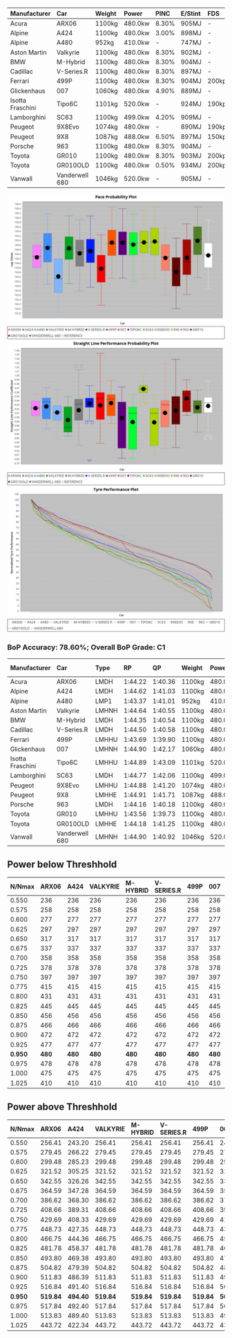 | Manufacturer     | Car            | Weight | Power   | PINC    | E/Stint | FDS     |
|:-|:-|:-|:-|:-|:-|:-|
| Acura            | ARX06          | 1100kg | 480.0kw | 8.30%   | 905MJ   |    -    |
| Alpine           | A424           | 1100kg | 480.0kw | 3.00%   | 898MJ   |    -    |
| Alpine           | A480           | 952kg  | 410.0kw |    -    | 747MJ   |    -    |
| Aston Martin     | Valkyrie       | 1100kg | 480.0kw | 8.30%   | 902MJ   |    -    |
| BMW              | M-Hybrid       | 1100kg | 480.0kw | 8.30%   | 904MJ   |    -    |
| Cadillac         | V-Series.R     | 1100kg | 480.0kw | 8.30%   | 897MJ   |    -    |
| Ferrari          | 499P           | 1100kg | 480.0kw | 8.30%   | 904MJ   | 200kph  |
| Glickenhaus      | 007            | 1060kg | 480.0kw | 4.90%   | 889MJ   |    -    |
| Isotta Fraschini | Tipo6C         | 1101kg | 520.0kw |    -    | 924MJ   | 190kph  |
| Lamborghini      | SC63           | 1100kg | 499.0kw | 4.20%   | 909MJ   |    -    |
| Peugeot          | 9X8Evo         | 1074kg | 480.0kw |    -    | 890MJ   | 190kph  |
| Peugeot          | 9X8            | 1087kg | 488.0kw | 6.50%   | 897MJ   | 150kph  |
| Porsche          | 963            | 1100kg | 480.0kw | 8.30%   | 904MJ   |    -    |
| Toyota           | GR010          | 1100kg | 480.0kw | 8.30%   | 903MJ   | 200kph  |
| Toyota           | GR010OLD       | 1100kg | 480.0kw | 0.50%   | 934MJ   | 200kph  |
| Vanwall          | Vanderwell 680 | 1046kg | 520.0kw |    -    | 905MJ   |    -    |

![PACECHART](./IMG/AUTO.png)
![STRAIGHTLINEPERFORMANCECHART](./IMG/AUTO_sp.png)
![TYREPERFORMANCECHART](./IMG/AUTO_tw.png)

### BoP Accuracy: 78.60%; Overall BoP Grade: C1
| Manufacturer     | Car            | Type  | RP      | QP      | Weight | Power¹  | Threshhold | PINC    | Power²   | E/Stint | AVG Vmax  | FDS     | RDLC | L/Stint | BOP-Grade | Model Accuracy | Model Points | Match% | SimDiff |
|:-|:-|:-|:-|:-|:-|:-|:-|:-|:-|:-|:-|:-|:-|:-|:-|:-|:-|:-|:-|
| Acura            | ARX06          | LMDH  | 1:44.22 | 1:40.36 | 1100kg | 480.0kw | 250.0kph   | 8.30%   | 519.80kw |  905MJ  | 302.72kph |    -    | 0.98 | 33      | -B2       | 100.00%        | 996          | 80.21% | #       |
| Alpine           | A424           | LMDH  | 1:44.62 | 1:41.03 | 1100kg | 480.0kw | 250.0kph   | 3.00%   | 494.40kw |  898MJ  | 302.66kph |    -    | 0.97 | 33      | +B1       | 97.47%         | 1810         | 85.37% | +0.90   |
| Alpine           | A480           | LMP1  | 1:43.37 | 1:41.01 |  952kg | 410.0kw | 250.0kph   |    -    | 410.00kw |  747MJ  | 298.78kph |    -    | 0.98 | 31      | -E2       | 92.36%         | 1643         | 50.46% | #       |
| Aston Martin     | Valkyrie       | LMHNH | 1:44.64 | 1:40.55 | 1100kg | 480.0kw | 250.0kph   | 8.30%   | 519.80kw |  902MJ  | 298.06kph |    -    | 0.98 | 33      | +C1       | 100.00%        | 466          | 77.84% | +0.99   |
| BMW              | M-Hybrid       | LMDH  | 1:44.35 | 1:40.54 | 1100kg | 480.0kw | 250.0kph   | 8.30%   | 519.80kw |  904MJ  | 302.68kph |    -    | 0.98 | 33      | ~A1       | 100.00%        | 3339         | 98.60% | +0.54   |
| Cadillac         | V-Series.R     | LMDH  | 1:44.50 | 1:40.58 | 1100kg | 480.0kw | 250.0kph   | 8.30%   | 519.80kw |  897MJ  | 303.29kph |    -    | 0.98 | 33      | +A2       | 99.00%         | 6039         | 91.43% | +0.95   |
| Ferrari          | 499P           | LMHHU | 1:43.69 | 1:39.90 | 1100kg | 480.0kw | 250.0kph   | 8.30%   | 519.80kw |  904MJ  | 304.01kph | 200kph  | 1.01 | 33      | -D1       | 99.56%         | 7418         | 65.14% | +0.68   |
| Glickenhaus      | 007            | LMHNH | 1:44.90 | 1:42.17 | 1060kg | 480.0kw | 250.0kph   | 4.90%   | 503.50kw |  889MJ  | 305.38kph |    -    | 0.94 | 33      | +C2       | 93.90%         | 2170         | 74.60% | #       |
| Isotta Fraschini | Tipo6C         | LMHHU | 1:44.89 | 1:43.09 | 1101kg | 520.0kw | 250.0kph   |    -    | 520.00kw |  924MJ  | 299.78kph | 190kph  | 1.02 | 33      | +E2       | 97.73%         | 129          | 53.54% | -0.75   |
| Lamborghini      | SC63           | LMDH  | 1:44.77 | 1:42.06 | 1100kg | 499.0kw | 250.0kph   | 4.20%   | 520.00kw |  909MJ  | 297.69kph |    -    | 1.01 | 33      | +B2       | 100.00%        | 784          | 84.91% | -0.65   |
| Peugeot          | 9X8Evo         | LMHHU | 1:44.88 | 1:41.20 | 1074kg | 480.0kw | 250.0kph   |    -    | 480.00kw |  890MJ  | 308.91kph | 190kph  | 0.98 | 33      | +C1       | 100.00%        | 1889         | 78.97% | +0.95   |
| Peugeot          | 9X8            | LMHHE | 1:44.91 | 1:41.71 | 1087kg | 488.0kw | 250.0kph   | 6.50%   | 519.70kw |  897MJ  | 297.94kph | 150kph  | 1.00 | 33      | +A2       | 99.16%         | 4816         | 93.08% | -0.34   |
| Porsche          | 963            | LMDH  | 1:44.16 | 1:40.18 | 1100kg | 480.0kw | 250.0kph   | 8.30%   | 519.80kw |  904MJ  | 300.94kph |    -    | 0.98 | 33      | -B2       | 100.00%        | 14574        | 84.97% | +0.61   |
| Toyota           | GR010          | LMHHU | 1:43.56 | 1:39.73 | 1100kg | 480.0kw | 250.0kph   | 8.30%   | 519.80kw |  903MJ  | 301.88kph | 200kph  | 1.01 | 33      | -E1       | 97.78%         | 5323         | 58.68% | +0.84   |
| Toyota           | GR010OLD       | LMHHE | 1:44.18 | 1:41.25 | 1100kg | 480.0kw | 250.0kph   | 0.50%   | 482.40kw |  934MJ  | 303.34kph | 200kph  | 1.00 | 33      | -A2       | 94.52%         | 690          | 92.24% | #       |
| Vanwall          | Vanderwell 680 | LMHNH | 1:44.90 | 1:40.92 | 1046kg | 520.0kw | 0.0kph     |    -    | 520.00kw |  905MJ  | 306.73kph |    -    | 1.00 | 33      | +B1       | 95.37%         | 639          | 87.47% | #       |

## Power below Threshhold
| N/Nmax    | ARX06   | A424    | VALKYRIE | M-HYBRID | V-SERIES.R | 499P    | 007     | TIPO6C  | SC63    | 9X8EVO  | 9X8     | 963     | GR010   | GR010OLD | VANDERWELL 680 | ​     | RPM      | A480    |
|:-|:-|:-|:-|:-|:-|:-|:-|:-|:-|:-|:-|:-|:-|:-|:-|:-|:-|:-|
|  0.550    |  236    |  236    |  236     |  236     |  236       |  236    |  236    |  256    |  246    |  236    |  240    |  236    |  236    |  236     |  256           |  ​    |   --     |   -     |
|  0.575    |  258    |  258    |  258     |  258     |  258       |  258    |  258    |  279    |  268    |  258    |  262    |  258    |  258    |  258     |  279           |  ​    |   --     |   -     |
|  0.600    |  277    |  277    |  277     |  277     |  277       |  277    |  277    |  300    |  288    |  277    |  282    |  277    |  277    |  277     |  300           |  ​    |   --     |   -     |
|  0.625    |  297    |  297    |  297     |  297     |  297       |  297    |  297    |  322    |  308    |  297    |  302    |  297    |  297    |  297     |  322           |  ​    |   --     |   -     |
|  0.650    |  317    |  317    |  317     |  317     |  317       |  317    |  317    |  343    |  329    |  317    |  322    |  317    |  317    |  317     |  343           |  ​    |   --     |   -     |
|  0.675    |  337    |  337    |  337     |  337     |  337       |  337    |  337    |  365    |  350    |  337    |  343    |  337    |  337    |  337     |  365           |  ​    |   --     |   -     |
|  0.700    |  358    |  358    |  358     |  358     |  358       |  358    |  358    |  387    |  371    |  358    |  364    |  358    |  358    |  358     |  387           |  ​    |   --     |   -     |
|  0.725    |  378    |  378    |  378     |  378     |  378       |  378    |  378    |  409    |  392    |  378    |  384    |  378    |  378    |  378     |  409           |  ​    |   --     |   -     |
|  0.750    |  397    |  397    |  397     |  397     |  397       |  397    |  397    |  430    |  412    |  397    |  403    |  397    |  397    |  397     |  430           |  ​    |   --     |   -     |
|  0.775    |  415    |  415    |  415     |  415     |  415       |  415    |  415    |  449    |  431    |  415    |  422    |  415    |  415    |  415     |  449           |  ​    |  5000    |  241    |
|  0.800    |  431    |  431    |  431     |  431     |  431       |  431    |  431    |  467    |  448    |  431    |  438    |  431    |  431    |  431     |  467           |  ​    |  5500    |  284    |
|  0.825    |  445    |  445    |  445     |  445     |  445       |  445    |  445    |  482    |  463    |  445    |  453    |  445    |  445    |  445     |  482           |  ​    |  6000    |  318    |
|  0.850    |  456    |  456    |  456     |  456     |  456       |  456    |  456    |  494    |  474    |  456    |  464    |  456    |  456    |  456     |  494           |  ​    |  6500    |  359    |
|  0.875    |  466    |  466    |  466     |  466     |  466       |  466    |  466    |  505    |  484    |  466    |  474    |  466    |  466    |  466     |  505           |  ​    |  7000    |  401    |
|  0.900    |  472    |  472    |  472     |  472     |  472       |  472    |  472    |  512    |  491    |  472    |  480    |  472    |  472    |  472     |  512           |  ​    |  7500    |  411    |
|  0.925    |  477    |  477    |  477     |  477     |  477       |  477    |  477    |  517    |  496    |  477    |  485    |  477    |  477    |  477     |  517           |  ​    |  8000    |  407    |
| **0.950** | **480** | **480** | **480**  | **480**  | **480**    | **480** | **480** | **520** | **499** | **480** | **488** | **480** | **480** | **480**  | **520**        | **​** | **8500** | **410** |
|  0.975    |  478    |  478    |  478     |  478     |  478       |  478    |  478    |  518    |  497    |  478    |  486    |  478    |  478    |  478     |  518           |  ​    |  9000    |  205    |
|  1.000    |  475    |  475    |  475     |  475     |  475       |  475    |  475    |  514    |  494    |  475    |  483    |  475    |  475    |  475     |  514           |  ​    |   --     |   -     |
|  1.025    |  410    |  410    |  410     |  410     |  410       |  410    |  410    |  444    |  426    |  410    |  417    |  410    |  410    |  410     |  444           |  ​    |   --     |   -     |

## Power above Threshhold
| N/Nmax    | ARX06      | A424       | VALKYRIE   | M-HYBRID   | V-SERIES.R | 499P       | 007        | TIPO6C  | SC63       | 9X8EVO  | 9X8        | 963        | GR010      | GR010OLD   | VANDERWELL 680 | ​     | RPM      | A480    |
|:-|:-|:-|:-|:-|:-|:-|:-|:-|:-|:-|:-|:-|:-|:-|:-|:-|:-|:-|
|  0.550    |  256.41    |  243.20    |  256.41    |  256.41    |  256.41    |  256.41    |  248.26    |  256    |  256.47    |  236    |  256.36    |  256.41    |  256.41    |  237.20    |  256           |  ​    |   --     |   -     |
|  0.575    |  279.45    |  266.22    |  279.45    |  279.45    |  279.45    |  279.45    |  271.28    |  279    |  279.51    |  258    |  279.39    |  279.45    |  279.45    |  259.21    |  279           |  ​    |   --     |   -     |
|  0.600    |  299.48    |  285.23    |  299.48    |  299.48    |  299.48    |  299.48    |  291.30    |  300    |  299.55    |  277    |  299.41    |  299.48    |  299.48    |  278.23    |  300           |  ​    |   --     |   -     |
|  0.625    |  321.52    |  305.25    |  321.52    |  321.52    |  321.52    |  321.52    |  311.32    |  322    |  321.59    |  297    |  321.45    |  321.52    |  321.52    |  298.25    |  322           |  ​    |   --     |   -     |
|  0.650    |  342.55    |  326.26    |  342.55    |  342.55    |  342.55    |  342.55    |  332.34    |  343    |  342.63    |  317    |  342.47    |  342.55    |  342.55    |  318.26    |  343           |  ​    |   --     |   -     |
|  0.675    |  364.59    |  347.28    |  364.59    |  364.59    |  364.59    |  364.59    |  353.36    |  365    |  364.67    |  337    |  364.50    |  364.59    |  364.59    |  338.28    |  365           |  ​    |   --     |   -     |
|  0.700    |  386.62    |  368.30    |  386.62    |  386.62    |  386.62    |  386.62    |  374.39    |  387    |  386.71    |  358    |  386.54    |  386.62    |  386.62    |  359.30    |  387           |  ​    |   --     |   -     |
|  0.725    |  408.66    |  389.31    |  408.66    |  408.66    |  408.66    |  408.66    |  395.41    |  409    |  408.75    |  378    |  408.57    |  408.66    |  408.66    |  380.32    |  409           |  ​    |   --     |   -     |
|  0.750    |  429.69    |  408.33    |  429.69    |  429.69    |  429.69    |  429.69    |  416.43    |  430    |  429.79    |  397    |  429.60    |  429.69    |  429.69    |  399.33    |  430           |  ​    |   --     |   -     |
|  0.775    |  448.73    |  427.35    |  448.73    |  448.73    |  448.73    |  448.73    |  435.45    |  449    |  448.83    |  415    |  448.62    |  448.73    |  448.73    |  417.35    |  449           |  ​    |  5000    |  241    |
|  0.800    |  466.75    |  444.36    |  466.75    |  466.75    |  466.75    |  466.75    |  452.47    |  467    |  466.86    |  431    |  466.65    |  466.75    |  466.75    |  433.36    |  467           |  ​    |  5500    |  284    |
|  0.825    |  481.78    |  458.37    |  481.78    |  481.78    |  481.78    |  481.78    |  467.48    |  482    |  481.89    |  445    |  481.67    |  481.78    |  481.78    |  447.37    |  482           |  ​    |  6000    |  318    |
|  0.850    |  493.80    |  469.38    |  493.80    |  493.80    |  493.80    |  493.80    |  478.49    |  494    |  493.91    |  456    |  493.68    |  493.80    |  493.80    |  458.38    |  494           |  ​    |  6500    |  359    |
|  0.875    |  504.82    |  479.39    |  504.82    |  504.82    |  504.82    |  504.82    |  488.50    |  505    |  504.93    |  466    |  504.70    |  504.82    |  504.82    |  468.39    |  505           |  ​    |  7000    |  401    |
|  0.900    |  511.83    |  486.39    |  511.83    |  511.83    |  511.83    |  511.83    |  495.51    |  512    |  511.94    |  472    |  511.71    |  511.83    |  511.83    |  474.39    |  512           |  ​    |  7500    |  411    |
|  0.925    |  516.84    |  491.40    |  516.84    |  516.84    |  516.84    |  516.84    |  500.52    |  517    |  516.95    |  477    |  516.72    |  516.84    |  516.84    |  479.40    |  517           |  ​    |  8000    |  407    |
| **0.950** | **519.84** | **494.40** | **519.84** | **519.84** | **519.84** | **519.84** | **503.52** | **520** | **519.96** | **480** | **519.72** | **519.84** | **519.84** | **482.40** | **520**        | **​** | **8500** | **410** |
|  0.975    |  517.84    |  492.40    |  517.84    |  517.84    |  517.84    |  517.84    |  501.52    |  518    |  517.95    |  478    |  517.72    |  517.84    |  517.84    |  480.40    |  518           |  ​    |  9000    |  205    |
|  1.000    |  513.83    |  489.40    |  513.83    |  513.83    |  513.83    |  513.83    |  498.51    |  514    |  513.95    |  475    |  513.71    |  513.83    |  513.83    |  477.40    |  514           |  ​    |   --     |   -     |
|  1.025    |  443.72    |  422.34    |  443.72    |  443.72    |  443.72    |  443.72    |  430.44    |  444    |  443.82    |  410    |  443.61    |  443.72    |  443.72    |  412.34    |  444           |  ​    |   --     |   -     |
